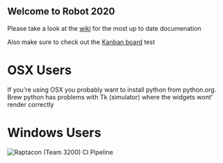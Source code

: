 ## Welcome to Robot 2020

Please take a look at the [wiki](https://github.com/Raptacon/Robot-2020/wiki) for the most up to date documenation

Also make sure to check out the [Kanban board](https://github.com/Raptacon/Robot-2020/projects/1)
test

# OSX Users
If you're using OSX you probably want to install python from python.org. Brew python has problems with Tk (simulator) where the widgets wont' render correctly 

# Windows Users
![Raptacon (Team 3200) CI Pipeline](https://github.com/Raptacon/Robot-2020/workflows/Raptacon%20(Team%203200)%20CI%20Pipeline/badge.svg)
